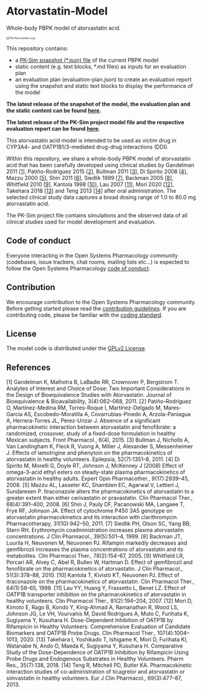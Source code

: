# Atorvastatin-Model
Whole-body PBPK model of atorvastatin acid.

<img src="https://upload.wikimedia.org/wikipedia/commons/thumb/e/ef/Atorvastatin.svg/2560px-Atorvastatin.svg.png" alt="File:Atorvastatin.svg" style="zoom:50%;" />

This repository contains:

- a [PK-Sim snapshot (*.json) file](https://docs.open-systems-pharmacology.org/working-with-pk-sim/pk-sim-documentation/importing-exporting-project-data-models#exporting-project-to-snapshot-loading-project-from-snapshot) of the current PBPK model
- static content (e.g. text blocks, *.md files) as inputs for an evaluation plan
- an evaluation plan (evaluation-plan.json) to create an evaluation report using the snapshot and static text blocks to display the performance of the model

**The latest release of the snapshot of the model, the evaluation plan and the static content can be found [here](../../releases/latest).**

**The latest release of the PK-Sim project model file and the respective evaluation report can be found [here](https://github.com/Open-Systems-Pharmacology/OSP-PBPK-Model-Library/releases/latest).**



This atorvastatin acid model is intended to be used as victim drug in CYP3A4- and OATP1B1/3-mediated drug-drug interactions (DDI).

Within this repository, we share a whole-body PBPK model of atorvastatin acid that has been carefully developed using clinical studies by Gandelman 2011 [[1](#references)], Patiño-Rodríguez 2015 [[2](#references)], Bullman 2011 [[3](#references)], Di Spirito 2008 [[4](#references)], Mazzu 2000 [[5](#references)], Shin 2011 [[6](#references)],  Siedlik 1999 [[7](#references)], Backman 2005 [[8](#references)], Whitfield 2010 [[9](#references)], Kantola 1998 [[10](#references)], Lau 2007 [[11](#references)], Mori 2020 [[12](#references)], Takehara 2018 [[13](#references)] and Teng 2013 [[14](#references)] after oral administration. The selected clinical study data captures a broad dosing range of 1.0 to 80.0 mg atorvastatin acid.

The PK-Sim project file contains simulations and the observed data of all clinical studies used for model development and evaluation.

## Code of conduct

Everyone interacting in the Open Systems Pharmacology community (codebases, issue trackers, chat rooms, mailing lists etc...) is expected to follow the Open Systems Pharmacology [code of conduct](https://github.com/Open-Systems-Pharmacology/Suite/blob/master/CODE_OF_CONDUCT.md#contributor-covenant-code-of-conduct).

## Contribution

We encourage contribution to the Open Systems Pharmacology community. Before getting started please read the [contribution guidelines](https://github.com/Open-Systems-Pharmacology/Suite/blob/master/CONTRIBUTING.md#ways-to-contribute). If you are contributing code, please be familiar with the [coding standard](https://github.com/Open-Systems-Pharmacology/Suite/blob/master/CODING_STANDARDS.md#visual-studio-settings).

## License

The model code is distributed under the [GPLv2 License](https://github.com/Open-Systems-Pharmacology/Suite/blob/develop/LICENSE).

## References

[1] Gandelman K, Malhotra B, LaBadie RR, Crownover P, Bergstrom T. Analytes of Interest and Choice of Dose: Two Important Considerations in the Design of Bioequivalence Studies with Atorvastatin. Journal of Bioequivalence & Bioavailability, 3(4):062–068, 2011.
[2] Patiño-Rodríguez O, Martínez-Medina RM, Torres-Roque I, Martínez-Delgado M, Mares-García AS, Escobedo-Moratilla A, Covarrubias-Pinedo A, Arzola-Paniagua A, Herrera-Torres JL, Pérez-Urizar J. Absence of a significant pharmacokinetic interaction between atorvastatin and fenofibrate: a randomized, crossover, study of a fixed-dose formulation in healthy Mexican subjects. Front Pharmacol., 6(4), 2015.
[3] Bullman J, Nicholls A, Van Landingham K, Fleck R, Vuong A, Miller J, Alexander S, Messenheimer J. Effects of lamotrigine and phenytoin on the pharmacokinetics of atorvastatin in healthy volunteers. Epilepsia, 52(7):1351–8, 2011.
[4] Di Spirito M, Morelli G, Doyle RT, Johnson J, McKenney J (2008) Effect of omega-3-acid ethyl esters on steady-state plasma pharmacokinetics of atorvastatin in healthy adults. Expert Opin Pharmacother., 9(17):2939–45, 2008.
[5] Mazzu AL, Lasseter KC, Shamblen EC, Agarwal V, Lettieri J, Sundaresen P. Itraconazole alters the pharmacokinetics of atorvastatin to a greater extent than either cerivastatin or pravastatin. Clin Pharmacol Ther., 68(4):391–400, 2008.
[6] Shin J, Pauly DF, Pacanowski MA, Langaee T, Frye RF, Johnson JA. Effect of cytochrome P450 3A5 genotype on atorvastatin pharmacokinetics and its interaction with clarithromycin. Pharmacotherapy, 31(10):942–50, 2011.
[7] Siedlik PH, Olson SC, Yang BB, Stern RH. Erythromycin coadministration increases plasma atorvastatin concentrations. J Clin Pharmacol., 39(5):501–4, 1999.
[8] Backman JT, Luurila H, Neuvonen M, Neuvonen PJ. Rifampin markedly decreases and gemfibrozil increases the plasma concentrations of atorvastatin and its metabolites. Clin Pharmacol Ther., 78(2):154–67, 2005.
[9] Whitfield LR, Porcari AR, Alvey C, Abel R, Bullen W, Hartman D. Effect of gemfibrozil and fenofibrate on the pharmacokinetics of atorvastatin. J Clin Pharmacol., 51(3):378–88, 2010.
[10] Kantola T, Kivistö KT, Neuvonen PJ. Effect of itraconazole on the pharmacokinetics of atorvastatin. Clin Pharmacol Ther., 64(1):58–65, 1998.
[11] Lau YY, Huang Y, Frassetto L, Benet LZ. Effect of OATP1B transporter inhibition on the pharmacokinetics of atorvastatin in healthy volunteers. Clin Pharmacol Ther., 81(2):194–204, 2007.
[12] Mori D, Kimoto E, Rago B, Kondo Y, King-Ahmad A, Ramanathan R, Wood LS, Johnson JG, Le VH, Vourvahis M, David Rodrigues A, Muto C, Furihata K, Sugiyama Y, Kusuhara H. Dose-Dependent Inhibition of OATP1B by Rifampicin in Healthy Volunteers: Comprehensive Evaluation of Candidate Biomarkers and OATP1B Probe Drugs. Clin Pharmacol Ther., 107(4):1004–1013, 2020.
[13] Takehara I, Yoshikado T, Ishigame K, Mori D, Furihata KI, Watanabe N, Ando O, Maeda K, Sugiyama Y, Kusuhara H. Comparative Study of the Dose-Dependence of OATP1B Inhibition by Rifampicin Using Probe Drugs and Endogenous Substrates in Healthy Volunteers. Pharm Res., 35(7):138, 2018.
[14] Teng R, Mitchell PD, Butler KA. Pharmacokinetic interaction studies of co-administration of ticagrelor and atorvastatin or simvastatin in healthy volunteers. Eur J Clin Pharmacol., 69(3):477–87, 2013.


